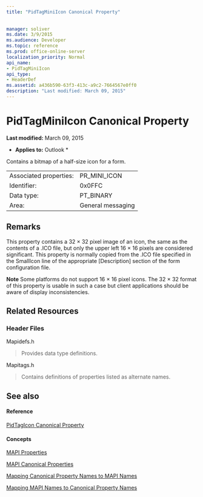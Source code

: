 ```yaml
---
title: "PidTagMiniIcon Canonical Property"
 
 
manager: soliver
ms.date: 3/9/2015
ms.audience: Developer
ms.topic: reference
ms.prod: office-online-server
localization_priority: Normal
api_name:
- PidTagMiniIcon
api_type:
- HeaderDef
ms.assetid: a436b590-63f3-413c-a9c2-7664567e0ff0
description: "Last modified: March 09, 2015"
---
```


# PidTagMiniIcon Canonical Property

 **Last modified:** March 09, 2015 
  
 * **Applies to:** Outlook * 
  
Contains a bitmap of a half-size icon for a form.
  
|||
|:-----|:-----|
|Associated properties:  <br/> |PR_MINI_ICON  <br/> |
|Identifier:  <br/> |0x0FFC  <br/> |
|Data type:  <br/> |PT_BINARY  <br/> |
|Area:  <br/> |General messaging  <br/> |
   
## Remarks

This property contains a 32 × 32 pixel image of an icon, the same as the contents of a .ICO file, but only the upper left 16 × 16 pixels are considered significant. This property is normally copied from the .ICO file specified in the SmallIcon line of the appropriate [Description] section of the form configuration file.
  
 **Note** Some platforms do not support 16 × 16 pixel icons. The 32 × 32 format of this property is usable in such a case but client applications should be aware of display inconsistencies. 
  
## Related Resources

### Header Files

Mapidefs.h
  
> Provides data type definitions.
    
Mapitags.h
  
> Contains definitions of properties listed as alternate names.
    
## See also

#### Reference

[PidTagIcon Canonical Property](pidtagicon-canonical-property.md)
#### Concepts

[MAPI Properties](mapi-properties.md)
  
[MAPI Canonical Properties](mapi-canonical-properties.md)
  
[Mapping Canonical Property Names to MAPI Names](mapping-canonical-property-names-to-mapi-names.md)
  
[Mapping MAPI Names to Canonical Property Names](mapping-mapi-names-to-canonical-property-names.md)

